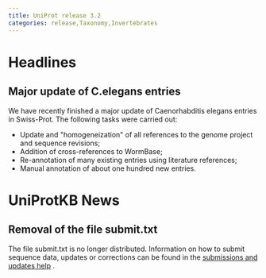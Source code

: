 ```yaml
---
title: UniProt release 3.2
categories: release,Taxonomy,Invertebrates
---
```


# Headlines

## Major update of C.elegans entries

We have recently finished a major update of Caenorhabditis elegans entries in Swiss-Prot. The following tasks were carried out:

-   Update and "homogeneization" of all references to the genome project and sequence revisions;
-   Addition of cross-references to WormBase;
-   Re-annotation of many existing entries using literature references;
-   Manual annotation of about one hundred new entries.

# UniProtKB News

## Removal of the file submit.txt

The file submit.txt is no longer distributed. Information on how to submit sequence data, updates or corrections can be found in the [submissions and updates help](http://www.uniprot.org/help/submissions) .
